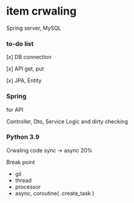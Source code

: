 # item crwaling

Spring server, MySQL

### __to-do list__

[x] DB connection

[x] API get, put

[x] JPA, Entity

### Spring

for API 

Controller, Dto, Service Logic and dirty checking

### Python 3.9

Crwaling code sync -> async 20%

Break point 
- gil
- thread
- processor
- async, coroutine( .create_task )
